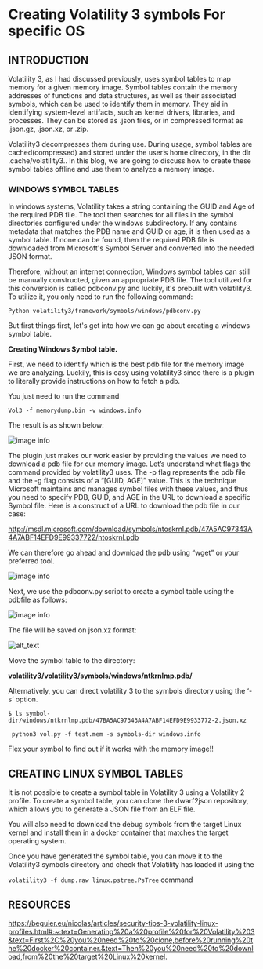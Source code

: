 # Creating Volatility 3 symbols For specific OS

## INTRODUCTION

Volatility 3, as I had discussed previously, uses symbol tables to map memory for a given memory image. Symbol tables contain the memory addresses of functions and data structures, as well as their associated symbols, which can be used to identify them in memory. They aid in identifying system-level artifacts, such as kernel drivers, libraries, and processes. They can be stored as .json files, or in compressed format as .json.gz, .json.xz, or .zip.

Volatility3 decompresses them during use. During usage, symbol tables are cached(compressed) and stored under the user’s home directory, in the dir .cache/volatility3.. In this blog, we are going to discuss how to create these symbol tables offline and use them to analyze a memory image.

### WINDOWS SYMBOL TABLES

In windows systems, Volatility takes a string containing the GUID and Age of the required PDB file. The tool then searches for all files in the symbol directories configured under the windows subdirectory. If any contains metadata that matches the PDB name and GUID or age, it is then used as a symbol table. If none can be found, then the required PDB file is downloaded from Microsoft's Symbol Server and converted into the needed JSON format.

Therefore, without an internet connection, Windows symbol tables can still be manually constructed, given an appropriate PDB file. The tool utilized for this conversion is called pdbconv.py and luckily, it's prebuilt with volatility3. To utilize it, you only need to run the following command:

```Python volatility3/framework/symbols/windows/pdbconv.py```

But first things first, let's get into how we can go about creating a windows symbol table.

**Creating Windows Symbol table.**

First, we need to identify which is the best pdb file for the memory image we are analyzing. Luckily, this is easy using volatility3 since there is a plugin to literally provide instructions on how to fetch a pdb.

You just need to run the command

```Vol3 -f memorydump.bin -v windows.info```

The result is as shown below:

![image info](/assets/images/favicon/PDB.png)

The plugin just makes our work easier by providing the values we need to download a pdb file for our memory image. Let’s understand what flags the command provided by volatility3 uses. The -p flag represents the pdb file and the -g flag consists of a “[GUID, AGE]” value. This is the technique Microsoft maintains and manages symbol files with these values, and thus you need to specify PDB, GUID, and AGE in the URL to download a specific Symbol file. Here is a construct of a URL to download the pdb file in our case:

http://msdl.microsoft.com/download/symbols/ntoskrnl.pdb/47A5AC97343A4A7ABF14EFD9E99337722/ntoskrnl.pdb

We can therefore go ahead and download the pdb using “wget” or your preferred tool.

 ![image info](/assets/images/favicon/pdb-download.png)

Next, we use the pdbconv.py script to create a symbol table using the pdbfile as follows:

![image info](/assets/images/favicon/tpi-layer.png)


The file will be saved on json.xz format:

![alt_text](/assets/images/favicon/symbol-file.png)

Move the symbol table to the directory:

**volatility3/volatility3/symbols/windows/ntkrnlmp.pdb/**

Alternatively, you can direct volatility 3 to the symbols directory using the ‘-s’ option.

```$ ls symbol-dir/windows/ntkrnlmp.pdb/47BA5AC97343A4A7ABF14EFD9E9933772-2.json.xz```

``` python3 vol.py -f test.mem -s symbols-dir windows.info```

Flex your symbol to find out if it works with the memory image!!

## CREATING LINUX SYMBOL TABLES

It is not possible to create a symbol table in Volatility 3 using a Volatility 2 profile. To create a symbol table, you can clone the dwarf2json repository, which allows you to generate a JSON file from an ELF file. 

You will also need to download the debug symbols from the target Linux kernel and install them in a docker container that matches the target operating system. 

Once you have generated the symbol table, you can move it to the Volatility3 symbols directory and check that Volatility has loaded it using the 

```volatility3 -f dump.raw linux.pstree.PsTree``` command

## RESOURCES

https://beguier.eu/nicolas/articles/security-tips-3-volatility-linux-profiles.html#:~:text=Generating%20a%20profile%20for%20Volatility%203&text=First%2C%20you%20need%20to%20clone,before%20running%20the%20docker%20container.&text=Then%20you%20need%20to%20download,from%20the%20target%20Linux%20kernel.

